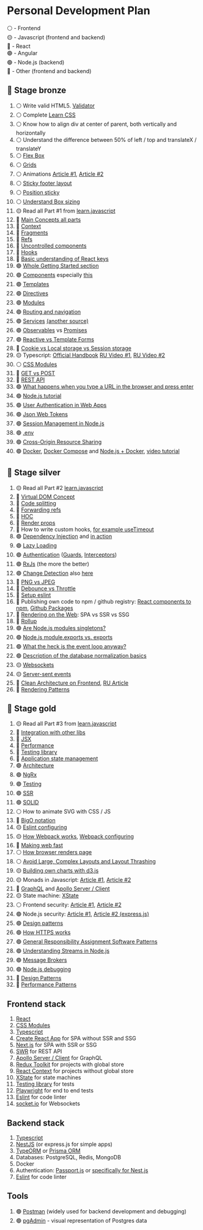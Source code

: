 # Personal Development Plan

⚪️ - Frontend  
🟡 - Javascript (frontend and backend)  
🔵 - React  
🟣 - Angular  
🟢 - Node.js (backend)  
🔴 - Other (frontend and backend)

## 🥉 Stage bronze 

1. ⚪️ Write valid HTML5. [Validator](https://validator.w3.org/)
2. ⚪️ Complete [Learn CSS](https://web.dev/learn/css/)
3. ⚪️ Know how to align div at center of parent, both vertically and horizontally
4. ⚪️ Understand the difference between 50% of left / top and translateX / translateY
5. ⚪️ [Flex Box](https://css-tricks.com/snippets/css/a-guide-to-flexbox/)
6. ⚪️ [Grids](https://css-tricks.com/snippets/css/complete-guide-grid/)
7. ⚪️ Animations [Article #1](https://developer.mozilla.org/en-US/docs/Web/CSS/CSS_Animations/Using_CSS_animations), [Article #2](https://thoughtbot.com/blog/css-animation-for-beginners)
8. ⚪️ [Sticky footer layout](https://developer.mozilla.org/en-US/docs/Web/CSS/Layout_cookbook/Sticky_footers)
9. ⚪️ [Position sticky](https://medium.com/web-standards/sticky-bc7ff7088693)
10. ⚪️ [Understand Box sizing](https://developer.mozilla.org/en-US/docs/Web/CSS/box-sizing)
11. 🟡 Read all Part #1 from [learn.javascript](https://learn.javascript.ru/)
12. 🔵 [Main Concepts all parts](https://reactjs.org/docs/hello-world.html)
13. 🔵 [Context](https://reactjs.org/docs/context.html)
14. 🔵 [Fragments](https://reactjs.org/docs/fragments.html)
15. 🔵 [Refs](https://reactjs.org/docs/refs-and-the-dom.html)
16. 🔵 [Uncontrolled components](https://reactjs.org/docs/uncontrolled-components.html)
17. 🔵 [Hooks](https://reactjs.org/docs/hooks-intro.html)
18. 🔵 [Basic understanding of React keys](https://twitter.com/dan_abramov/status/1415280176984907776)
19. 🟣 [Whole Getting Started section](https://angular.io/guide/what-is-angular)
20. 🟣 [Components](https://angular.io/guide/component-overview) especially [this](https://angular.io/guide/lifecycle-hooks)
21. 🟣 [Templates](https://angular.io/guide/template-overview)
22. 🟣 [Directives](https://angular.io/guide/built-in-directives)
23. 🟣 [Modules](https://angular.io/guide/architecture-modules)
24. 🟣 [Routing and navigation](https://angular.io/guide/routing-overview)
25. 🟣 [Services](https://angular.io/tutorial/tour-of-heroes/toh-pt4#why-services) [(another source)](https://www.javatpoint.com/what-is-an-angular-service)
26. 🟣 [Observables](https://angular.io/guide/observables) vs [Promises](https://www.infragistics.com/community/blogs/b/infragistics/posts/angular-observable-vs-angular-promise)
27. 🟣 [Reactive vs Template Forms](https://blog.angular-university.io/introduction-to-angular-2-forms-template-driven-vs-model-driven/)
28. 🔴 [Cookie vs Local storage vs Session storage](https://dev.to/sidbhanushali/cookies-vs-session-vs-local-storage-22ja)
29. 🟡 Typescript: [Official Handbook](https://www.typescriptlang.org/docs/handbook/2/basic-types.html) [RU Video #1](https://www.youtube.com/watch?v=nyIpDs2DJ_c), [RU Video #2](https://www.youtube.com/watch?v=7NU6K4170As)
30. ⚪️ [CSS Modules](https://github.com/css-modules/css-modules)
31. 🔴 [GET vs POST](https://javascript.plainenglish.io/get-vs-post-are-you-confident-about-the-differences-189562fac0a7)
32. 🔴 [REST API](https://restfulapi.net/)
33. 🟢 [What happens when you type a URL in the browser and press enter](https://medium.com/@maneesha.wijesinghe1/what-happens-when-you-type-an-url-in-the-browser-and-press-enter-bb0aa2449c1a)
34. 🟢 [Node.js tutorial](https://nodejs.dev/learn/introduction-to-nodejs)
35. 🟢 [User Authentication in Web Apps](https://www.youtube.com/watch?v=F-sFp_AvHc8&ab_channel=freeCodeCamp.org)
36. 🟢 [Json Web Tokens](https://www.youtube.com/watch?v=vQldMjSJ6-w&t=1s&ab_channel=JavaScript.Ninja)
37. 🟢 [Session Management in Node.js](https://developer.okta.com/blog/2021/06/07/session-mgmt-node)
38. 🟢 [.env](https://github.com/motdotla/dotenv)
39. 🟢 [Cross-Origin Resource Sharing](https://developer.mozilla.org/en-US/docs/Web/HTTP/CORS)
40. 🟢 [Docker](https://www.docker.com/), [Docker Compose](https://docs.docker.com/compose/) and [Node.js + Docker](https://nodejs.org/en/docs/guides/nodejs-docker-webapp/), [video tutorial](https://www.youtube.com/watch?v=v_GbcTpMTLE&list=PLvTBThJr861x2qFBVwOlqIrbaft-Im-0u&ab_channel=JavaScript.Ninja)

## 🥈 Stage silver

1. 🟡 Read all Part #2 [learn.javascript](https://learn.javascript.ru/)
2. 🔵 [Virtual DOM Concept](https://reactjs.org/docs/faq-internals.html)
3. 🔵 [Code splitting](https://reactjs.org/docs/code-splitting.html)
4. 🔵 [Forwarding refs](https://reactjs.org/docs/forwarding-refs.html)
5. 🔵 [HOC](https://reactjs.org/docs/higher-order-components.html)
6. 🔵 [Render props](https://reactjs.org/docs/render-props.html)
7. 🔵 How to write custom hooks, [for example useTimeout](https://usehooks-typescript.com/react-hook/use-timeout)
8. 🟣 [Dependency Injection](https://angular.io/guide/dependency-injection-overview) and [in action](https://angular.io/guide/dependency-injection-in-action)
9. 🟣 [Lazy Loading](https://angular.io/guide/lazy-loading-ngmodules)
10. 🟣 [Authentication](https://www.bezkoder.com/angular-14-jwt-auth/) ([Guards](https://codeburst.io/understanding-angular-guards-347b452e1892), [Interceptors](https://www.knowledgehut.com/blog/web-development/using-interceptor-in-angular))
11. 🟣 [RxJs](https://www.learnrxjs.io/) (the more the better)
12. 🟣 [Change Detection](https://angular.io/guide/change-detection) also [here](https://blog.angular-university.io/how-does-angular-2-change-detection-really-work/)
13. 🔴 [PNG vs JPEG](https://web.dev/choose-the-right-image-format/)
14. 🔴 [Debounce vs Throttle](https://css-tricks.com/debouncing-throttling-explained-examples/)
15. 🔴 [Setup eslint](https://eslint.org/docs/user-guide/getting-started)
16. 🔴 Publishing own code to npm / github registry: [React components to npm](https://blog.logrocket.com/the-complete-guide-to-publishing-a-react-package-to-npm/), [Github Packages](https://docs.github.com/en/packages/learn-github-packages/introduction-to-github-packages)
17. 🔴 [Rendering on the Web](https://developers.google.com/web/updates/2019/02/rendering-on-the-web): SPA vs SSR vs SSG
18. 🔴 [Rollup](https://rollupjs.org/guide/en/)
19. 🟢 [Are Node.js modules singletons?](https://medium.com/@lazlojuly/are-node-js-modules-singletons-764ae97519af)
20. 🟢 [Node.js module.exports vs. exports](https://medium.com/free-code-camp/node-js-module-exports-vs-exports-ec7e254d63ac)
21. 🟢 [What the heck is the event loop anyway?](https://www.youtube.com/watch?v=8aGhZQkoFbQ&ab_channel=JSConf)
22. 🟢 [Description of the database normalization basics](https://docs.microsoft.com/en-us/office/troubleshoot/access/database-normalization-description)
23. 🟡 [Websockets](https://learn.javascript.ru/websocket)
24. 🟡 [Server-sent events](https://learn.javascript.ru/server-sent-events)
25. 🔵 [Clean Architecture on Frontend](https://dev.to/bespoyasov/clean-architecture-on-frontend-4311), [RU Article](https://bespoyasov.ru/blog/clean-architecture-on-frontend/)
26. 🔴 [Rendering Patterns]((https://www.patterns.dev/posts/))

## 🥇 Stage gold

1. 🟡 Read all Part #3 from [learn.javascript](https://learn.javascript.ru/)
2. 🔵 [Integration with other libs](https://reactjs.org/docs/integrating-with-other-libraries.html)
3. 🔵 [JSX](https://reactjs.org/docs/jsx-in-depth.html)
4. 🔵 [Performance](https://reactjs.org/docs/optimizing-performance.html)
5. 🔵 [Testing library](https://testing-library.com/docs/react-testing-library/intro/)
6. 🔵 [Application state management](https://kentcdodds.com/blog/application-state-management-with-react)
7. 🟣 [Architecture](https://dev-academy.com/angular-architecture-best-practices/)
8. 🟣 [NgRx](https://ngrx.io/docs)
9. 🟣 [Testing](https://testing-angular.com/introduction/#introduction)
10. 🟣 [SSR](https://angular.io/guide/universal)
11. 🟢 [SOLID](https://habr.com/ru/company/productivity_inside/blog/505430/)
12. ⚪️ How to animate SVG with CSS / JS
13. 🔴 [BigO notation](https://dou.ua/lenta/articles/what-you-should-know-about-algorithms/)
14. 🟡 [Eslint configuring](https://eslint.org/docs/user-guide/configuring/)
15. 🟡 [How Webpack works](https://webpack.js.org/concepts/), [Webpack configuring](https://webpack.js.org/configuration/)
16. 🔴 [Making web fast](https://web.dev/fast/)
17. ⚪️ [How browser renders page](https://medium.com/jspoint/how-the-browser-renders-a-web-page-dom-cssom-and-rendering-df10531c9969)
18. ⚪️ [Avoid Large, Complex Layouts and Layout Thrashing](https://developers.google.com/web/fundamentals/performance/rendering/avoid-large-complex-layouts-and-layout-thrashing)
19. 🟡 [Building own charts with d3.js](https://observablehq.com/@d3/learn-d3)
20. 🟡 Monads in Javascript: [Article #1](https://dev.to/rgeraldporter/building-expressive-monads-in-javascript-introduction-23b), [Article #2](https://jrsinclair.com/articles/2016/marvellously-mysterious-javascript-maybe-monad/)
21. 🔴 [GraphQL](https://graphql.org/) and [Apollo Server / Client](https://www.apollographql.com/)
22. 🟡 State machine: [XState](https://xstate.js.org/)
23. ⚪️ Frontend security: [Article #1](https://www.shopify.com/partners/blog/website-security), [Article #2](https://medium.com/@baphemot/understanding-react-frontend-security-4963d35feea7)
24. 🟢 Node.js security: [Article #1](https://blog.sqreen.com/nodejs-security-best-practices/), [Article #2 (express.js)](https://expressjs.com/en/advanced/best-practice-security.html)
25. 🟢 [Design patterns](https://refactoring.guru/ru/design-patterns)
26. 🟢 [How HTTPS works](https://howhttps.works/)
27. 🟢 [General Responsibility Assignment Software Patterns](https://www.youtube.com/watch?v=ExauFjYV_lQ&ab_channel=TimurShemsedinov)
28. 🟢 [Understanding Streams in Node.js](https://nodesource.com/blog/understanding-streams-in-nodejs/)
29. 🟢 [Message Brokers](https://tsh.io/blog/message-broker/)
30. 🟢 [Node.js debugging](https://nodejs.org/en/docs/guides/debugging-getting-started/)
31. 🔴 [Design Patterns](https://www.patterns.dev/posts/)
32. 🔴 [Performance Patterns](https://www.patterns.dev/posts/)

## Frontend stack

1. [React](https://reactjs.org/)
2. [CSS Modules](https://github.com/css-modules/css-modules)
3. [Typescript](https://www.typescriptlang.org/)
4. [Create React App](https://github.com/facebook/create-react-app) for SPA without SSR and SSG
5. [Next.js](https://nextjs.org/) for SPA with SSR or SSG
6. [SWR](https://swr.vercel.app/) for REST API
7. [Apollo Server / Client](https://www.apollographql.com/) for GraphQL
8. [Redux Toolkit](https://redux-toolkit.js.org/) for projects with global store
9. [React Context](https://reactjs.org/docs/context.html) for projects without global store
10. [XState](https://xstate.js.org/) for state machines
11. [Testing library](https://testing-library.com/docs/react-testing-library/intro/) for tests
12. [Playwright](https://playwright.dev/) for end to end tests
13. [Eslint](https://eslint.org/) for code linter
14. [socket.io](https://socket.io/) for Websockets

## Backend stack

1. [Typescript](https://www.typescriptlang.org/)
2. [NestJS](https://nestjs.com/) (or express.js for simple apps)
3. [TypeORM](https://typeorm.io/) or [Prisma ORM](https://www.prisma.io/)
4. Databases: PostgreSQL, Redis, MongoDB
5. Docker
6. Authentication: [Passport.js](http://www.passportjs.org/) or [specifically for Nest.js](https://docs.nestjs.com/security/authentication)
7. [Eslint](https://eslint.org/) for code linter

## Tools
1. 🟢 [Postman](https://www.postman.com/) (widely used for backend development and debugging)
2. 🟢 [pgAdmin](https://www.pgadmin.org/) - visual representation of Postgres data
